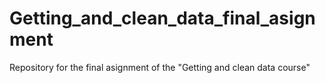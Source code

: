 # Getting_and_clean_data_final_asignment
Repository for the final asignment of the "Getting and clean data course"
